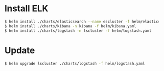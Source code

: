 # Install ELK

```bash
$ helm install ./charts/elasticsearch --name escluster -f helm/elasticsearch.yaml
$ helm install ./charts/kibana -n kibana -f helm/kibana.yaml
$ helm install ./charts/logstash -n lscluster -f helm/logstash.yaml
```

# Update

```bash
$ helm upgrade lscluster ./charts/logstash -f helm/logstash.yaml
```
